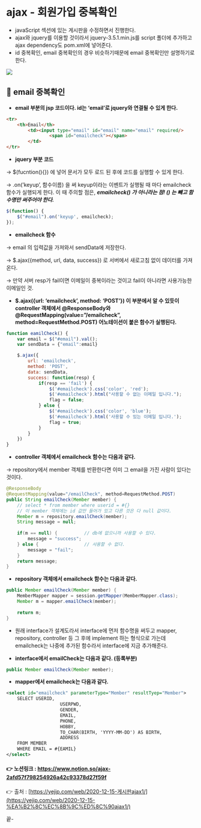 # ajax - 회원가입 중복확인

- javaScript 섹션에 있는 게시판을 수정하면서 진행한다.
- ajax와 jquery를 이용할 것이라서 jquery-3.5.1.min.js를 script 폴더에 추가하고 ajax dependency도 pom.xml에 넣어준다.
- id 중복확인, email 중복확인의 경우 비슷하기때문에 email 중복확인만 설명하기로 한다.

<img src="https://s3.us-west-2.amazonaws.com/secure.notion-static.com/2ff42bfe-2753-485a-bbf2-4b72ca807cfb/Untitled.png?X-Amz-Algorithm=AWS4-HMAC-SHA256&X-Amz-Content-Sha256=UNSIGNED-PAYLOAD&X-Amz-Credential=AKIAT73L2G45EIPT3X45%2F20220303%2Fus-west-2%2Fs3%2Faws4_request&X-Amz-Date=20220303T085622Z&X-Amz-Expires=86400&X-Amz-Signature=39f5658893ce79e83b71fef959e2bd37d0f52326a2009f2d635a80f24bf6db3a&X-Amz-SignedHeaders=host&response-content-disposition=filename%20%3D%22Untitled.png%22&x-id=GetObject">

## **👧 email 중복확인**

- **email 부분의 jsp 코드이다. id는 ‘email’로 jquery와 연결될 수 있게 한다.**

```html
<tr>
	<th>Email</th>
		<td><input type="email" id="email" name="email" required/>
				<span id="emailcheck"></span>
		</td>
</tr>
```

- **jquery 부분 코드**

→ $(fucntion(){}) 에 넣어 문서가 모두 로드 된 후에 코드를 실행할 수 있게 한다.

→ .on(’keyup’, 함수이름) 을 써 keyup이라는 이벤트가 실행될 때 마다 emailcheck 함수가 실행되게 한다. 이 때 주의할 점은, ***emailcheck() 가 아니라는 점! () 는 뺴고 함수명만 써주어야 한다.***

```jsx
$(function() {
	$("#email").on('keyup', emailcheck);
});
```

- **emailcheck 함수**

→ email 의 입력값을 가져와서 sendData에 저장한다.

→ $.ajax({method, url, data, success}) 로 서버에서 새로고침 없이 데이터를 가져온다.

→ 만약 서버 resp가 fail이면 이메일이 중복이라는 것이고 fail이 아니라면 사용가능한 이메일인 것.

- **$.ajax({url: ‘emailcheck’, method: ‘POST’}) 이 부분에서 알 수 있듯이 controller 객체에서 @ResponseBody와 @RequestMapping(value=”/emailcheck”, method=RequestMethod.POST) 어노테이션이 붙은 함수가 실행된다.**

```jsx
function eamilCheck() {
	var email = $("#email").val();
	var sendData = {"email":email}

	$.ajax({
		url: 'emailcheck',
		method: 'POST',
		data: sendData,
		success: function(resp) {
			if(resp == 'fail') {
				$('#emailcheck').css('color', 'red');
				$('#emailcheck').html("사용할 수 없는 이메일 입니다.");
				flag = false;
			} else {
				$('#emailcheck').css('color', 'blue');
				$('#emailcheck').html('사용할 수 있는 이메일 입니다.');
				flag = true;
			}
		} 
	})
}
```

- **controller 객체에서 emailcheck 함수는 다음과 같다.**

→ repository에서 member 객체를 반환한다면 이미 그 email을 가진 사람이 있다는 것이다.

```java
@ResponseBody
@RequestMapping(value="/emailCheck", method=RequestMethod.POST)
public String emailCheck(Member member) {
	// select * from member where userid = #{}
	// 이 member 객체에는 id 값만 들어가 있고 다른 것은 다 null 값이다.
	Member m = repository.emailCheck(member);
	String message = null;
	
	if(m == null) {          // db에 없으니까 사용할 수 있다.
		message = "success";
	} else {                 // 사용할 수 없다.
		message = "fail";
	}
	return message;
}
```

- **repository 객체에서 emailcheck 함수는 다음과 같다.**

```java
public Member emailCheck(Member member) {
	MemberMapper mapper = session.getMapper(MemberMapper.class);
	Member m = mapper.emailCheck(member);
	
	return m;
}
```

- 원래 interface가 설계도라서 interface에 먼저 함수명을 써두고 mapper, repository, controller 등 그 후에 implement 하는 형식으로 가는데 emailcheck는 나중에 추가된 함수라서 interface에 지금 추가해준다.

- **interface에서 emailCheck는 다음과 같다. (등록부분)**

```java
public Member emailCheck(Member member);
```

- **mapper에서 emailcheck는 다음과 같다.**

```xml
<select id="emailcheck" parameterType="Member" resultTyep="Member">
	SELECT USERID,
					USERPWD,
					GENDER,
					EMAIL,
					PHONE,
					HOBBY,
					TO_CHAR(BIRTH, 'YYYY-MM-DD') AS BIRTH,
					ADDRESS
	FROM MEMBER 
	WHERE EMAIL = #{EAMIL}
</select>
```

#### 👉 노션링크 : https://www.notion.so/ajax-2afd57f798254926a42c93378d27f59f
👉 출처 : [https://yejip.com/web/2020-12-15-게시판ajax1/](https://yejip.com/web/2020-12-15-%EA%B2%8C%EC%8B%9C%ED%8C%90ajax1/)

끝-
